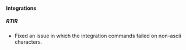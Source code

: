 
#### Integrations
##### RTIR
- Fixed an issue in which the integration commands failed on non-ascii characters.
